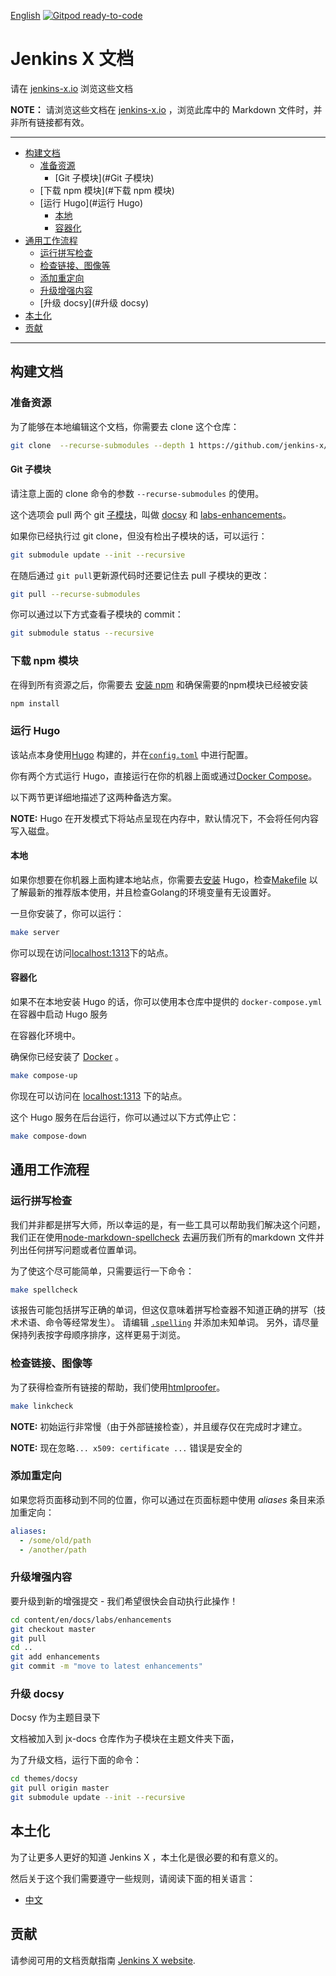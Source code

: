 [English](Readme.md) [![Gitpod ready-to-code](https://img.shields.io/badge/Gitpod-ready--to--code-blue?logo=gitpod)](https://gitpod.io/#https://github.com/jenkins-x/jx-docs)

# Jenkins X 文档

<a id="markdown-jenkins-x-docs" name="jenkins-x-docs"></a>

请在 [jenkins-x.io](http://jenkins-x.io/) 浏览这些文档

**NOTE：** 请浏览这些文档在 [jenkins-x.io](http://jenkins-x.io/) ，浏览此库中的 Markdown 文件时，并非所有链接都有效。

---

<!-- TOC -->

- [构建文档](#构建文档)
  - [准备资源](#准备资源)
    - [Git 子模块](#Git 子模块)
  - [下载 npm 模块](#下载 npm 模块)
  - [运行 Hugo](#运行 Hugo)
    - [本地](#本地)
    - [容器化](#容器化)
- [通用工作流程](#通用工作流程)
  - [运行拼写检查](#运行拼写检查)
  - [检查链接、图像等](#检查链接、图像等)
  - [添加重定向](#添加重定向)
  - [升级增强内容](#升级增强内容)
  - [升级 docsy](#升级 docsy)
- [本土化](#本土化)
- [贡献](#贡献)

<!-- /TOC -->

---

## 构建文档

<a id="markdown-building-the-docs" name="building-the-docs"></a>

### 准备资源

<a id="markdown-preparing-the-sources" name="preparing-the-sources"></a>

为了能够在本地编辑这个文档，你需要去 clone 这个仓库：

```bash
git clone  --recurse-submodules --depth 1 https://github.com/jenkins-x/jx-docs.git
```

#### Git 子模块

<a id="markdown-git-submodules" name="git-submodules"></a>

请注意上面的 clone 命令的参数 `--recurse-submodules` 的使用。

这个选项会 pull 两个 git [子模块](https://git-scm.com/book/en/v2/Git-Tools-Submodules)，叫做 [docsy](https://github.com/google/docsy) 和 [labs-enhancements](https://github.com/jenkins-x/enhancements)。

如果你已经执行过 git clone，但没有检出子模块的话，可以运行：

```bash
git submodule update --init --recursive
```

在随后通过 ``git pull``更新源代码时还要记住去 pull 子模块的更改：

```bash
git pull --recurse-submodules
```

你可以通过以下方式查看子模块的 commit：

```bash
git submodule status --recursive
```

### 下载 npm 模块

<a id="markdown-downloading-npm-modules" name="downloading-npm-modules"></a>

在得到所有资源之后，你需要去 [安装 npm](https://www.npmjs.com/get-npm) 和确保需要的npm模块已经被安装

```bash
npm install
```

### 运行 Hugo

<a id="markdown-running-hugo" name="running-hugo"></a>

该站点本身使用[Hugo](https://gohugo.io/) 构建的，并在[`config.toml`](./config.toml) 中进行配置。

你有两个方式运行 Hugo，直接运行在你的机器上面或通过[Docker Compose](https://github.com/docker/compose)。

以下两节更详细地描述了这两种备选方案。

**NOTE:** Hugo 在开发模式下将站点呈现在内存中，默认情况下，不会将任何内容写入磁盘。

#### 本地

<a id="markdown-locally" name="locally"></a>

如果你想要在你机器上面构建本地站点，你需要去[安装](https://gohugo.io/getting-started/installing) Hugo，检查[Makefile](./Makfile) 以了解最新的推荐版本使用，并且检查Golang的环境变量有无设置好。 

一旦你安装了，你可以运行：

```bash
make server
```

你可以现在访问[localhost:1313](http://localhost:1313)下的站点。

#### 容器化

<a id="markdown-dockerized" name="dockerized"></a>

如果不在本地安装 Hugo 的话，你可以使用本仓库中提供的 `docker-compose.yml` 在容器中启动 Hugo 服务

在容器化环境中。

确保你已经安装了 [Docker](https://docs.docker.com/install/)  。

```bash
make compose-up
```

你现在可以访问在 [localhost:1313](http://localhost:1313) 下的站点。

这个 Hugo 服务在后台运行，你可以通过以下方式停止它：

```bash
make compose-down
```

## 通用工作流程

<a id="markdown-common-workflows" name="common-workflows"></a>

### 运行拼写检查

<a id="markdown-running-spell-check" name="running-spell-check"></a>

我们并非都是拼写大师，所以幸运的是，有一些工具可以帮助我们解决这个问题，我们正在使用[node-markdown-spellcheck](https://github.com/lukeapage/node-markdown-spellcheck)  去遍历我们所有的markdown 文件并列出任何拼写问题或者位置单词。

为了使这个尽可能简单，只需要运行一下命令：

```bash
make spellcheck
```

该报告可能包括拼写正确的单词，但这仅意味着拼写检查器不知道正确的拼写（技术术语、命令等经常发生）。
请编辑 [`.spelling`](./.spelling) 并添加未知单词。
另外，请尽量保持列表按字母顺序排序，这样更易于浏览。

### 检查链接、图像等

<a id="markdown-checking-links-images-etc" name="checking-links-images-etc"></a>

为了获得检查所有链接的帮助，我们使用[htmlproofer](https://github.com/chabad360/htmlproofer)。

```bash
make linkcheck
```

**NOTE:** 初始运行非常慢（由于外部链接检查），并且缓存仅在完成时才建立。

**NOTE:** 现在忽略`... x509: certificate ...` 错误是安全的

### 添加重定向

<a id="markdown-adding-redirects" name="adding-redirects"></a>

如果您将页面移动到不同的位置，你可以通过在页面标题中使用 _aliases_ 条目来添加重定向：

```yaml
aliases:
  - /some/old/path
  - /another/path
```

### 升级增强内容

<a id="markdown-upgrading-the-enhancements-content" name="upgrading-the-enhancements-content"></a>

要升级到新的增强提交 - 我们希望很快会自动执行此操作！

```bash
cd content/en/docs/labs/enhancements
git checkout master
git pull
cd ..
git add enhancements
git commit -m "move to latest enhancements"
```

### 升级 docsy

Docsy 作为主题目录下

文档被加入到  jx-docs 仓库作为子模块在主题文件夹下面，

为了升级文档，运行下面的命令：

```bash
cd themes/docsy
git pull origin master
git submodule update --init --recursive
```

## 本土化

<a id="markdown-localization" name="localization"></a>

为了让更多人更好的知道 Jenkins X ，本土化是很必要的和有意义的。

然后关于这个我们需要遵守一些规则，请阅读下面的相关语言：

- [中文](Localization_Chinese.md)

## 贡献

<a id="markdown-contributing" name="contributing"></a>

请参阅可用的文档贡献指南 [Jenkins X website](https://jenkins-x.io/community/documentation/).

